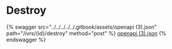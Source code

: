 # Destroy

{% swagger src="../../../../../.gitbook/assets/openapi (3).json" path="/ivrs/{id}/destroy" method="post" %}
[openapi (3).json](<../../../../../.gitbook/assets/openapi (3).json>)
{% endswagger %}
